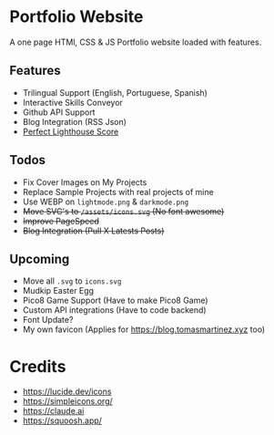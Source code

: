 # Portfolio Website

A one page HTMl, CSS & JS Portfolio website loaded with features.

## Features

- Trilingual Support (English, Portuguese, Spanish)
- Interactive Skills Conveyor
- Github API Support
- Blog Integration (RSS Json)
- [Perfect Lighthouse Score](https://pagespeed.web.dev/analysis/https-tomasmartinez-xyz/uawdtgy9rw?form_factor=desktop)

## Todos

- Fix Cover Images on My Projects
- Replace Sample Projects with real projects of mine
- Use WEBP on `lightmode.png` & `darkmode.png`
- ~~Move SVG's to `/assets/icons.svg` (No font awesome)~~
- ~~Improve PageSpeed~~
- ~~Blog Integration (Pull X Latests Posts)~~

## Upcoming

- Move all `.svg` to `icons.svg`
- Mudkip Easter Egg
- Pico8 Game Support (Have to make Pico8 Game)
- Custom API integrations (Have to code backend)
- Font Update?
- My own favicon (Applies for https://blog.tomasmartinez.xyz too)

# Credits

- https://lucide.dev/icons
- https://simpleicons.org/
- https://claude.ai
- https://squoosh.app/
